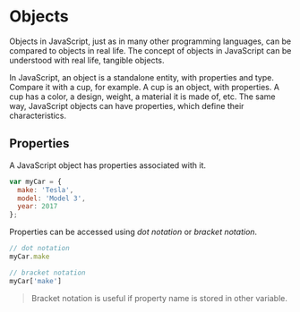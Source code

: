 # Objects

Objects in JavaScript, just as in many other programming languages, can be compared to objects in real life. The concept of objects in JavaScript can be understood with real life, tangible objects.

In JavaScript, an object is a standalone entity, with properties and type. Compare it with a cup, for example. A cup is an object, with properties. A cup has a color, a design, weight, a material it is made of, etc. The same way, JavaScript objects can have properties, which define their characteristics.

## Properties

A JavaScript object has properties associated with it.

```javascript
var myCar = {
  make: 'Tesla',
  model: 'Model 3',
  year: 2017
};
```

Properties can be accessed using *dot notation* or *bracket notation*.

```javascript
// dot notation
myCar.make

// bracket notation
myCar['make']
```

> Bracket notation is useful if property name is stored in other variable.
